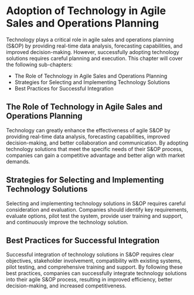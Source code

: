 Adoption of Technology in Agile Sales and Operations Planning
=============================================================

Technology plays a critical role in agile sales and operations planning (S\&OP) by providing real-time data analysis, forecasting capabilities, and improved decision-making. However, successfully adopting technology solutions requires careful planning and execution. This chapter will cover the following sub-chapters:

* The Role of Technology in Agile Sales and Operations Planning
* Strategies for Selecting and Implementing Technology Solutions
* Best Practices for Successful Integration

The Role of Technology in Agile Sales and Operations Planning
-------------------------------------------------------------

Technology can greatly enhance the effectiveness of agile S\&OP by providing real-time data analysis, forecasting capabilities, improved decision-making, and better collaboration and communication. By adopting technology solutions that meet the specific needs of their S\&OP process, companies can gain a competitive advantage and better align with market demands.

Strategies for Selecting and Implementing Technology Solutions
--------------------------------------------------------------

Selecting and implementing technology solutions in S\&OP requires careful consideration and evaluation. Companies should identify key requirements, evaluate options, pilot test the system, provide user training and support, and continuously improve the technology solution.

Best Practices for Successful Integration
-----------------------------------------

Successful integration of technology solutions in S\&OP requires clear objectives, stakeholder involvement, compatibility with existing systems, pilot testing, and comprehensive training and support. By following these best practices, companies can successfully integrate technology solutions into their agile S\&OP process, resulting in improved efficiency, better decision-making, and increased competitiveness.
